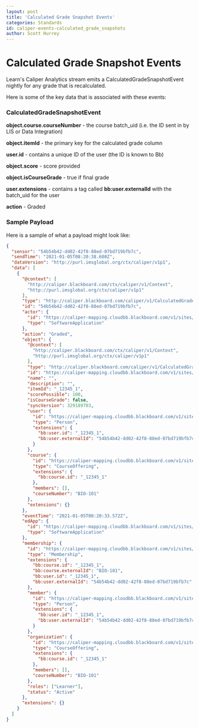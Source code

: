 ```yaml
---
layout: post
title: 'Calculated Grade Snapshot Events'
categories: Standards
id: caliper-events-calculated_grade_snapshots
author: Scott Hurrey
---
```


<VersioningTracker frontMatter={frontMatter}/>

# Calculated Grade Snapshot Events

Learn's Caliper Analytics stream emits a CalculatedGradeSnapshotEvent nightly for any grade that is recalculated.

Here is some of the key data that is associated with these events:

### CalculatedGradeSnapshotEvent

**object.course.courseNumber** - the course batch_uid (i.e. the ID sent in by LIS or Data Integration)

**object.itemId** - the primary key for the calculated grade column

**user.id** - contains a unique ID of the user (the ID is known to Bb)

**object.score** - score provided

**object.isCourseGrade** - true if final grade

**user.extensions** - contains a tag called **bb:user.externalId** with the batch_uid for the user

**action** - Graded

### Sample Payload

Here is a sample of what a payload might look like:

```json
{
  "sensor": "54b54b42-dd02-42f8-88ed-07bd719bfb7c",
  "sendTime": "2021-01-05T08:20:38.600Z",
  "dataVersion": "http://purl.imsglobal.org/ctx/caliper/v1p1",
  "data": [
    {
      "@context": [
        "http://caliper.blackboard.com/ctx/caliper/v1/Context",
        "http://purl.imsglobal.org/ctx/caliper/v1p1"
      ],
      "type": "http://caliper.blackboard.com/caliper/v1/CalculatedGradeSnapshotEvent",
      "id": "54b54b42-dd02-42f8-88ed-07bd719bfb7c",
      "actor": {
        "id": "https://caliper-mapping.cloudbb.blackboard.com/v1/sites/54b54b42-dd02-42f8-88ed-07bd719bfb7c/applications/learn",
        "type": "SoftwareApplication"
      },
      "action": "Graded",
      "object": {
        "@context": [
          "http://caliper.blackboard.com/ctx/caliper/v1/Context",
          "http://purl.imsglobal.org/ctx/caliper/v1p1"
        ],
        "type": "http://caliper.blackboard.com/caliper/v1/CalculatedGrade",
        "id": "https://caliper-mapping.cloudbb.blackboard.com/v1/sites/54b54b42-dd02-42f8-88ed-07bd719bfb7c/gradableItems/_12345_1/calculatedGrade/329189703",
        "name": "",
        "description": "",
        "itemId": "_12345_1",
        "scorePossible": 100,
        "isCourseGrade": false,
        "syncVersion": 329189703,
        "user": {
          "id": "https://caliper-mapping.cloudbb.blackboard.com/v1/sites/54b54b42-dd02-42f8-88ed-07bd719bfb7c/users/b1ea2fccd95144a29e5e906034e4ddee",
          "type": "Person",
          "extensions": {
            "bb:user.id": "_12345_1",
            "bb:user.externalId": "54b54b42-dd02-42f8-88ed-07bd719bfb7c"
          }
        },
        "course": {
          "id": "https://caliper-mapping.cloudbb.blackboard.com/v1/sites/54b54b42-dd02-42f8-88ed-07bd719bfb7c/courses/ab336626104044daab61e9a9d72ac8e2",
          "type": "CourseOffering",
          "extensions": {
            "bb:course.id": "_12345_1"
          },
          "members": [],
          "courseNumber": "BIO-101"
        },
        "extensions": {}
      },
      "eventTime": "2021-01-05T08:20:33.572Z",
      "edApp": {
        "id": "https://caliper-mapping.cloudbb.blackboard.com/v1/sites/54b54b42-dd02-42f8-88ed-07bd719bfb7c/applications/learn",
        "type": "SoftwareApplication"
      },
      "membership": {
        "id": "https://caliper-mapping.cloudbb.blackboard.com/v1/sites/54b54b42-dd02-42f8-88ed-07bd719bfb7c/courses/ab336626104044daab61e9a9d72ac8e2/members/b1ea2fccd95144a29e5e906034e4ddee",
        "type": "Membership",
        "extensions": {
          "bb:course.id": "_12345_1",
          "bb:course.externalId": "BIO-101",
          "bb:user.id": "_12345_1",
          "bb:user.externalId": "54b54b42-dd02-42f8-88ed-07bd719bfb7c"
        },
        "member": {
          "id": "https://caliper-mapping.cloudbb.blackboard.com/v1/sites/54b54b42-dd02-42f8-88ed-07bd719bfb7c/users/b1ea2fccd95144a29e5e906034e4ddee",
          "type": "Person",
          "extensions": {
            "bb:user.id": "_12345_1",
            "bb:user.externalId": "54b54b42-dd02-42f8-88ed-07bd719bfb7c"
          }
        },
        "organization": {
          "id": "https://caliper-mapping.cloudbb.blackboard.com/v1/sites/54b54b42-dd02-42f8-88ed-07bd719bfb7c/courses/ab336626104044daab61e9a9d72ac8e2",
          "type": "CourseOffering",
          "extensions": {
            "bb:course.id": "_12345_1"
          },
          "members": [],
          "courseNumber": "BIO-101"
        },
        "roles": ["Learner"],
        "status": "Active"
      },
      "extensions": {}
    }
  ]
}
```

<AuthorBox frontMatter={frontMatter}/>
